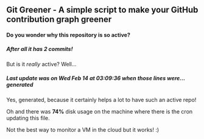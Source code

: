 ## Git Greener - A simple script to make your GitHub contribution graph greener

#### Do you wonder why this repository is so active?

##### After all it has 2 commits!

But is it *really* active? Well...

##### Last update was on Wed Feb 14 at 03:09:36 when those lines were... generated

Yes, generated, because it certainly helps a lot to have such an active repo!

Oh and there was **74%** disk usage on the machine
where there is the cron updating this file.

Not the best way to monitor a VM in the cloud but it works! :)

